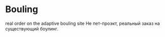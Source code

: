 # Bouling
real order on the  adaptive bouling site
Не пет-проэкт, реальный заказ на существующий боулинг. 
